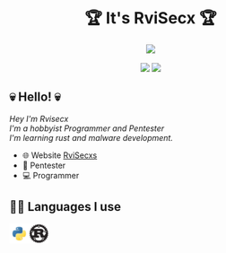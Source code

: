 <h1 align="center">🏆 It's RviSecx 🏆</h1>

<div id="header" align="center">
  <img loop="infinite" width="auto" src="https://giffiles.alphacoders.com/143/143227.gif">
</div>

<p align=center>
<img src="https://img.shields.io/badge/-Python-FF0000?style=for-the-badge&logo=python" /> 
<img src="https://img.shields.io/badge/-Rust-000000?style=for-the-badge&logo=rust" />

## 💀 Hello! 💀

<p><em> Hey I'm Rvisecx<br>
     I'm a hobbyist Programmer and Pentester <br>
     I'm learning rust and malware development.
</em></p>

 - 🌐 Website [RviSecxs](https://rvisecx.github.io/rui-website/)
 - 👾 Pentester
 - 💻 Programmer 

## 👨‍💻 Languages I use

<img align="left" alt="Python" width="35px" src="https://raw.githubusercontent.com/github/explore/80688e429a7d4ef2fca1e82350fe8e3517d3494d/topics/python/python.png" />
<img align="left" alt="Rust" width="35px" src="https://raw.githubusercontent.com/github/explore/80688e429a7d4ef2fca1e82350fe8e3517d3494d/topics/rust/rust.png" />
<br>
<br>
<br>
<br>

